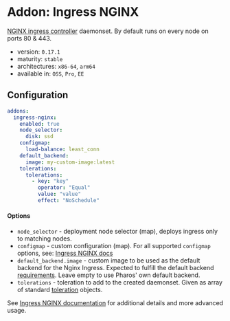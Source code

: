 # Addon: Ingress NGINX

[NGINX ingress controller](https://github.com/kubernetes/ingress-nginx) daemonset. By default runs on every node on ports 80 & 443.

- version: `0.17.1`
- maturity: `stable`
- architectures: `x86-64`, `arm64`
- available in: `OSS`, `Pro`, `EE`

## Configuration

```yaml
addons:
  ingress-nginx:
    enabled: true
    node_selector:
      disk: ssd
    configmap:
      load-balance: least_conn
    default_backend:
      image: my-custom-image:latest
    tolerations:
      tolerations:
        - key: "key"
          operator: "Equal"
          value: "value"
          effect: "NoSchedule"
```
#### Options

- `node_selector` - deployment node selector (map), deploys ingress only to matching nodes.
- `configmap` - custom configuration (map). For all supported `configmap` options, see: [Ingress NGINX docs](https://kubernetes.github.io/ingress-nginx/user-guide/nginx-configuration/configmap/)
- `default_backend.image` - custom image to be used as the default backend for the Nginx Ingress. Expected to fulfill the default backend [requirements](https://kubernetes.github.io/ingress-nginx/user-guide/default-backend/). Leave empty to use Pharos' own default backend.
- `tolerations` - toleration to add to the created daemonset. Given as array of standard [toleration](https://kubernetes.io/docs/concepts/configuration/taint-and-toleration/) objects.

See [Ingress NGINX documentation](https://kubernetes.github.io/ingress-nginx/) for additional details and more advanced usage.